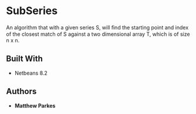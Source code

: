 # SubSeries

 An algorithm that with a given series S, will ﬁnd the starting point and index of the closest match of S against a two dimensional array T, which is of size n x n. 

## Built With

* Netbeans 8.2

## Authors

* **Matthew Parkes**
